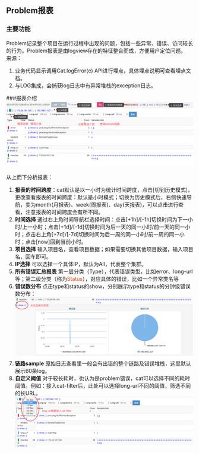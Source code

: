 ## Problem报表
### 主要功能

Problem记录整个项目在运行过程中出现的问题，包括一些异常、错误、访问较长的行为。Problem报表是由logview存在的特征整合而成，方便用户定位问题。	
来源：		

1. 业务代码显示调用Cat.logError(e) API进行埋点，具体埋点说明可查看埋点文档。
2. 与LOG集成，会捕获log日志中有异常堆栈的exception日志。

###报表介绍
![](../../resources/ch1-report/problem.png)	


从上而下分析报表：

1. **报表的时间跨度**：cat默认是以一小时为统计时间跨度，点击[切到历史模式]，更改查看报表的时间跨度：默认是小时模式；切换为历史模式后，右侧快速导航，变为month(月报表)、week(周报表)、day(天报表)，可以点击进行查看，注意报表的时间跨度会有所不同。
2. **时间选择** 通过右上角时间导航栏选择时间：点击[+1h]/[-1h]切换时间为下一小时/上一小时；点击[+1d]/[-1d]切换时间为后一天的同一小时/前一天的同一小时；点击右上角[+7d]/[-7d]切换时间为后一周的同一小时/前一周的同一小时；点击[now]回到当前小时。
3. **项目选择** 输入项目名，查看项目数据；如果需要切换其他项目数据，输入项目名，回车即可。
4. **IP选择** 可以选择一个具体IP，默认为All，代表整个集群。
5. **所有错误汇总报表** 第一层分类（Type），代表错误类型，比如error、long-url等；第二级分类（称为<font color=#FF4500>Status</font>），对应具体的错误，比如一个异常类名等
6. **错误数分布** 点击type和status的show，分别展示type和status的分钟级错误数分布：	![](../../resources/ch1-report/problem_show.png)
7. **链路sample** 原始日志查看里一般会有出错的整个链路及错误堆栈，这里默认展示60条log。
8. **自定义阈值** 对于较长耗时，也认为是problem错误，cat可以选择不同的耗时阈值。例如：接入cat-filter后，此处可以选择long-url不同的阈值，筛选不同的长URL。
![](../../resources/ch1-report/problem_threshold.png)	